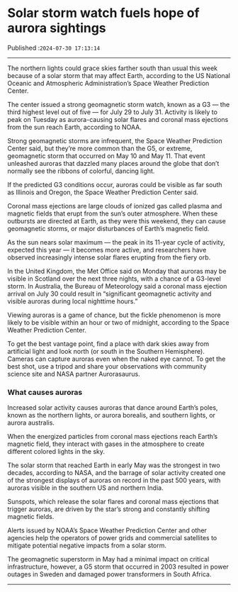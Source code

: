 # Solar storm watch fuels hope of aurora sightings

Published :`2024-07-30 17:13:14`

---

The northern lights could grace skies farther south than usual this week because of a solar storm that may affect Earth, according to the US National Oceanic and Atmospheric Administration’s Space Weather Prediction Center.

The center issued a strong geomagnetic storm watch, known as a G3 — the third highest level out of five — for July 29 to July 31. Activity is likely to peak on Tuesday as aurora-causing solar flares and coronal mass ejections from the sun reach Earth, according to NOAA.

Strong geomagnetic storms are infrequent, the Space Weather Prediction Center said, but they’re more common than the G5, or extreme, geomagnetic storm that occurred on May 10 and May 11. That event unleashed auroras that dazzled many places around the globe that don’t normally see the ribbons of colorful, dancing light.

If the predicted G3 conditions occur, auroras could be visible as far south as Illinois and Oregon, the Space Weather Prediction Center said.

Coronal mass ejections are large clouds of ionized gas called plasma and magnetic fields that erupt from the sun’s outer atmosphere. When these outbursts are directed at Earth, as they were this weekend, they can cause geomagnetic storms, or major disturbances of Earth’s magnetic field.

As the sun nears solar maximum — the peak in its 11-year cycle of activity, expected this year — it becomes more active, and researchers have observed increasingly intense solar flares erupting from the fiery orb.

In the United Kingdom, the Met Office said on Monday that auroras may be visible in Scotland over the next three nights, with a chance of a G3-level storm. In Australia, the Bureau of Meteorology said a coronal mass ejection arrival on July 30 could result in “significant geomagnetic activity and visible auroras during local nighttime hours.”

Viewing auroras is a game of chance, but the fickle phenomenon is more likely to be visible within an hour or two of midnight, according to the Space Weather Prediction Center.

To get the best vantage point, find a place with dark skies away from artificial light and look north (or south in the Southern Hemisphere). Cameras can capture auroras even when the naked eye cannot. To get the best shot, use a tripod and share your observations with community science site and NASA partner Aurorasaurus.

### What causes auroras

Increased solar activity causes auroras that dance around Earth’s poles, known as the northern lights, or aurora borealis, and southern lights, or aurora australis.

When the energized particles from coronal mass ejections reach Earth’s magnetic field, they interact with gases in the atmosphere to create different colored lights in the sky.

The solar storm that reached Earth in early May was the strongest in two decades, according to NASA, and the barrage of solar activity created one of the strongest displays of auroras on record in the past 500 years, with auroras visible in the southern US and northern India.

Sunspots, which release the solar flares and coronal mass ejections that trigger auroras, are driven by the star’s strong and constantly shifting magnetic fields.

Alerts issued by NOAA’s Space Weather Prediction Center and other agencies help the operators of power grids and commercial satellites to mitigate potential negative impacts from a solar storm.

The geomagnetic superstorm in May had a minimal impact on critical infrastructure, however, a G5 storm that occurred in 2003 resulted in power outages in Sweden and damaged power transformers in South Africa.

---


